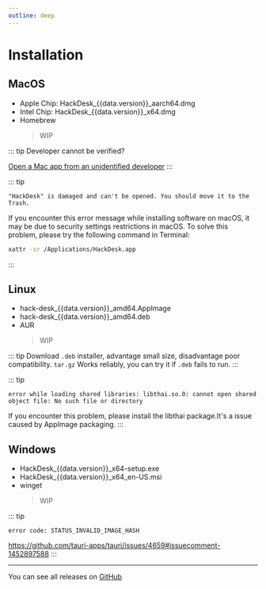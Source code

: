 ```yaml
---
outline: deep
---
```


<script setup>
import { data } from './release.data.ts'
</script>

# Installation

## MacOS

- Apple Chip: <a :href="`https://github.com/EastSun5566/hackdesk/releases/download/hackdesk-v${data.version}/HackDesk_${data.version}_aarch64.dmg`" target="_blank" rel="noreferrer">HackDesk\_{{data.version}}\_aarch64.dmg</a>
- Intel Chip: <a :href="`https://github.com/EastSun5566/hackdesk/releases/download/hackdesk-v${data.version}/HackDesk_${data.version}_x64.dmg`" target="_blank" rel="noreferrer">HackDesk\_{{data.version}}\_x64.dmg</a>
- Homebrew
  > WIP

::: tip
Developer cannot be verified?

[Open a Mac app from an unidentified developer](https://support.apple.com/en-sg/guide/mac-help/mh40616/mac)
:::

::: tip

`"HackDesk" is damaged and can't be opened. You should move it to the Trash.`

If you encounter this error message while installing software on macOS, it may be due to security settings restrictions in macOS. To solve this problem, please try the following command in Terminal:

```sh
xattr -cr /Applications/HackDesk.app
```

:::

## Linux

- <a :href="`https://github.com/EastSun5566/hackdesk/releases/download/hackdesk-v${data.version}/hack-desk_${data.version}_amd64.AppImage`" target="_blank" rel="noreferrer">hack-desk\_{{data.version}}\_amd64.AppImage</a>
- <a :href="`https://github.com/EastSun5566/hackdesk/releases/download/hackdesk-v${data.version}/hack-desk_${data.version}_amd64.deb`" target="_blank" rel="noreferrer">hack-desk\_{{data.version}}\_amd64.deb</a>
- AUR
  > WIP

::: tip
Download `.deb` installer, advantage small size, disadvantage poor compatibility.
`tar.gz` Works reliably, you can try it if `.deb` fails to run.
:::

::: tip

`error while loading shared libraries: libthai.so.0: cannot open shared object file: No such file or directory`

If you encounter this problem, please install the libthai package.It's a issue caused by AppImage packaging.
:::

## Windows

- <a :href="`https://github.com/EastSun5566/hackdesk/releases/download/hackdesk-v${data.version}/HackDesk_${data.version}_x64-setup.exe`" target="_blank" rel="noreferrer">HackDesk\_{{data.version}}\_x64-setup.exe</a>
- <a :href="`https://github.com/EastSun5566/hackdesk/releases/download/hackdesk-v${data.version}/HackDesk_${data.version}_x64_en-US.msi`" target="_blank" rel="noreferrer">HackDesk\_{{data.version}}\_x64_en-US.msi</a>
- winget
  > WIP

::: tip

`error code: STATUS_INVALID_IMAGE_HASH`

<https://github.com/tauri-apps/tauri/issues/4659#issuecomment-1452897588>
:::

---

You can see all releases on [GitHub](https://github.com/EastSun5566/hackdesk/releases)
